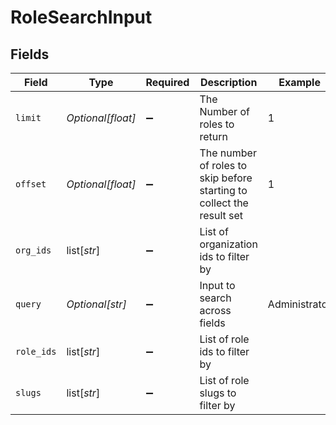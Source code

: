 # RoleSearchInput


## Fields

| Field                                                                 | Type                                                                  | Required                                                              | Description                                                           | Example                                                               |
| --------------------------------------------------------------------- | --------------------------------------------------------------------- | --------------------------------------------------------------------- | --------------------------------------------------------------------- | --------------------------------------------------------------------- |
| `limit`                                                               | *Optional[float]*                                                     | :heavy_minus_sign:                                                    | The Number of roles to return                                         | 1                                                                     |
| `offset`                                                              | *Optional[float]*                                                     | :heavy_minus_sign:                                                    | The number of roles to skip before starting to collect the result set | 1                                                                     |
| `org_ids`                                                             | list[*str*]                                                           | :heavy_minus_sign:                                                    | List of organization ids to filter by                                 |                                                                       |
| `query`                                                               | *Optional[str]*                                                       | :heavy_minus_sign:                                                    | Input to search across fields                                         | Administrator                                                         |
| `role_ids`                                                            | list[*str*]                                                           | :heavy_minus_sign:                                                    | List of role ids to filter by                                         |                                                                       |
| `slugs`                                                               | list[*str*]                                                           | :heavy_minus_sign:                                                    | List of role slugs to filter by                                       |                                                                       |